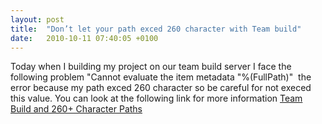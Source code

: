 ```yaml
---
layout: post
title:  "Don’t let your path exced 260 character with Team build"
date:   2010-10-11 07:40:05 +0100
---
```


Today when I building my project on our team build server I face the following problem "Cannot evaluate the item metadata "%(FullPath)"  the error because my path exced 260 character so be careful for not execed this value. You can look at the following link for more information [Team Build and 260+ Character Paths](http://blogs.msdn.com/b/aaronhallberg/archive/2007/06/20/team-build-and-260-character-paths.aspx?ocid=soc-n-eg-elite--MRadwan "Team Build Blog")